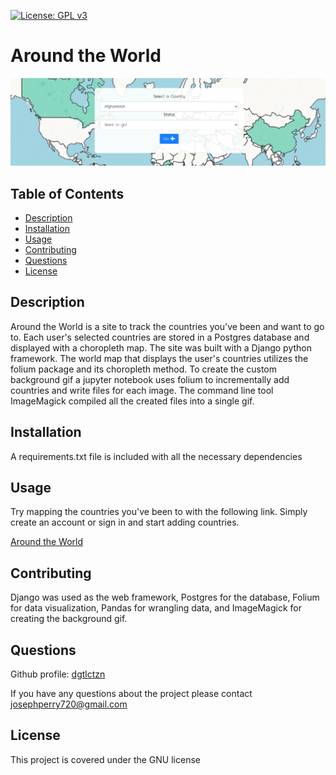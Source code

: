 [![License: GPL v3](https://img.shields.io/badge/License-GPLv3-blue.svg)](https://www.gnu.org/licenses/gpl-3.0)
  # Around the World

  ![Around the world still](./images/go_around_the_world.png)

  ## Table of Contents
  * [Description](#description)
  * [Installation](#installation)
  * [Usage](#usage)
  * [Contributing](#contributing)
  * [Questions](#questions)
  * [License](#license)

  ## Description
  Around the World is a site to track the countries you've been and want to go to. Each user's selected countries are stored in a Postgres database and displayed with a choropleth map. The site was built with a Django python framework. The world map that displays the user's countries utilizes the folium package and its choropleth method. To create the custom background gif a jupyter notebook uses folium to incrementally add countries and write files for each image. The command line tool ImageMagick compiled all the created files into a single gif. 
  ## Installation
  A requirements.txt file is included with all the necessary dependencies
  ## Usage
  Try mapping the countries you've been to with the following link. Simply create an account or sign in and start adding countries. 
  
  [Around the World](https://go-around-the-world.herokuapp.com/)
  ## Contributing
  Django was used as the web framework, Postgres for the database, Folium for data visualization, Pandas for wrangling data, and ImageMagick for creating the background gif. 

  ## Questions
  Github profile: [dgtlctzn](https://github.com/dgtlctzn)
  
  If you have any questions about the project please contact josephperry720@gmail.com
  ## License
  This project is covered under the GNU license
